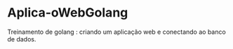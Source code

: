 # Aplica-oWebGolang
Treinamento de golang : criando um aplicação web e conectando ao banco de dados.
